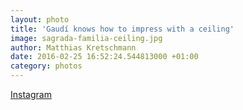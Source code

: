 ```yaml
---
layout: photo
title: 'Gaudí knows how to impress with a ceiling'
image: sagrada-familia-ceiling.jpg
author: Matthias Kretschmann
date: 2016-02-25 16:52:24.544813000 +01:00
category: photos
---
```


[Instagram](https://www.instagram.com/p/BCU30S1NSj6/)
